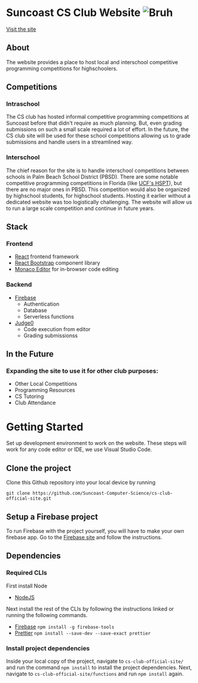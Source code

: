 # Suncoast CS Club Website ![Bruh](https://github.com/Suncoast-Computer-Science/cs-club-official-site/actions/workflows/firebase-hosting-push.yml/badge.svg)

[Visit the site](https://competition-submission-app.firebaseapp.com/)

## About

The website provides a place to host local and interschool competitive programming competitions for highschoolers.

## Competitions

### Intraschool

The CS club has hosted informal competitive programming competitions at Suncoast before that didn't require as much planning. But, even grading submissions on such a small scale required a lot of effort. In the future, the CS club site will be used for these school competitions allowing us to grade submissions and handle users in a streamlined way.

### Interschool

The chief reason for the site is to handle interschool competitions between schools in Palm Beach School District (PBSD). There are some notable competitive programming competitions in Florida (like [UCF's HSPT](https://hspt.ucfprogrammingteam.org/)), but there are no major ones in PBSD. This competition would also be organized by highschool students, for highschool students. Hosting it earlier without a dedicated website was too logistically challenging. The website will allow us to run a large scale competition and continue in future years.

## Stack

### Frontend

- [React](https://reactjs.org/) frontend framework
- [React Bootstrap](https://react-bootstrap.github.io/) component library
- [Monaco Editor](https://microsoft.github.io/monaco-editor/) for in-browser code editing

### Backend

- [Firebase](https://firebase.google.com/)
  - Authentication
  - Database
  - Serverless functions
- [Judge0](https://judge0.com/)
  - Code execution from editor
  - Grading submissionss

## In the Future

### Expanding the site to use it for other club purposes:

- Other Local Competitions
- Programming Resources
- CS Tutoring
- Club Attendance

# Getting Started

Set up development environment to work on the website. These steps will work for any code editor or IDE, we use Visual Studio Code.

## Clone the project

Clone this Github repository into your local device by running

    git clone https://github.com/Suncoast-Computer-Science/cs-club-official-site.git

## Setup a Firebase project

To run Firebase with the project yourself, you will have to make your own firebase app. Go to
the [Firebase site](https://firebase.google.com/) and follow the instructions.

## Dependencies

### Required CLIs

First install Node

- [NodeJS](https://nodejs.org/en/)

Next install the rest of the CLIs by following the instructions linked or running the following commands.

- [Firebase](https://firebase.google.com/docs/cli) `npm install -g firebase-tools`
- [Prettier](https://prettier.io/docs/en/install.html) `npm install --save-dev --save-exact prettier`

### Install project dependencies

Inside your local copy of the project, navigate to `cs-club-official-site/` and run the command `npm install` to install the project dependencies. Next, navigate to `cs-club-official-site/functions` and run `npm install` again.
